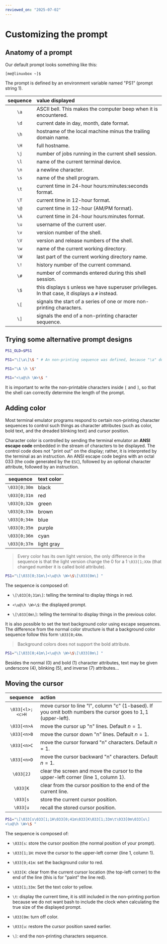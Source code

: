 ```yaml
---
reviewed_on: "2025-07-02"
---
```


# Customizing the prompt

## Anatomy of a prompt

Our default prompt looks something like this:

```
[me@linuxbox ~]$
```

The prompt is defined by an environment variable named "PS1" (prompt string 1).

| sequence | value displayed                                                                                 |
|:--------:|:----------------------------------------------------------------------------------------------- |
|   `\a`   | ASCII bell. This makes the computer beep when it is encountered.                                |
|   `\d`   | current date in day, month, date format.                                                        |
|   `\h`   | hostname of the local machine minus the trailing domain name.                                   |
|   `\H`   | full hostname.                                                                                  |
|   `\j`   | number of jobs running in the current shell session.                                            |
|   `\l`   | name of the current terminal device.                                                            |
|   `\n`   | a newline character.                                                                            |
|   `\s`   | name of the shell program.                                                                      |
|   `\t`   | current time in 24-hour hours:minutes:seconds format.                                           |
|   `\T`   | current time in 12-hour format.                                                                 |
|   `\@`   | current time in 12-hour (AM/PM format).                                                         |
|   `\A`   | current time in 24-hour hours:minutes format.                                                   |
|   `\u`   | username of the current user.                                                                   |
|   `\v`   | version number of the shell.                                                                    |
|   `\V`   | version and release numbers of the shell.                                                       |
|   `\w`   | name of the current working directory.                                                          |
|   `\W`   | last part of the current working directory name.                                                |
|   `\!`   | history number of the current command.                                                          |
|   `\#`   | number of commands entered during this shell session.                                           |
|   `\$`   | this displays `$` unless we have superuser privileges. In that case, it displays a `#` instead. |
|   `\[`   | signals the start of a series of one or more non-printing characters.                           |
|   `\]`   | signals the end of a non-printing character sequence.                                           |

## Trying some alternative prompt designs

```bash
PS1_OLD=$PS1

PS1="\[\a\]\$ " # An non-printing sequence was defined, because "\a" does not print

PS1="\A \h \$"

PS1="<\u@\h \W>\$ "
```

It is important to write the non-printable characters inside `[` and `]`, so that the shell can correctly determine the length of the prompt.

## Adding color

Most terminal emulator programs respond to certain non-printing character sequences to control such things as character attributes (such as color, bold text, and the dreaded blinking text) and cursor position.

Character color is controlled by sending the terminal emulator an **ANSI escape code** embedded in the stream of characters to be displayed. The control code does not "print out" on the display; rather, it is interpreted by the terminal as an instruction. An ANSI escape code begins with an octal $033$ (the code generated by the `ESC`), followed by an optional character attribute, followed by an instruction.

|   sequence   | text color |
|:------------:|:---------- |
| `\033[0;30m` | black      |
| `\033[0;31m` | red        |
| `\033[0;32m` | green      |
| `\033[0;33m` | brown      |
| `\033[0;34m` | blue       |
| `\033[0;35m` | purple     |
| `\033[0;36m` | cyan       |
| `\033[0;37m` | light gray |

> Every color has its own light version, the only difference in the sequence is that the light version change the $0$ for a $1$ `\033[1;XXm` (that changed number it is called bold attribute).

```bash
PS1="\[\033[0;31m\]<\u@\h \W>\$\[\033[0m\] "
```

The sequence is composed of:

- `\[\033[0;31m\]`: telling the terminal to display things in red.

- `<\u@\h \W>\$`: the displayed prompt.

- `\[\033[0m\]`: telling the terminal to display things in the previous color.

It is also possible to set the text background color using escape sequences. The difference from the normal color structure is that a background color sequence follow this form `\033[0;4Xm`.

> Background colors does not support the bold attribute.

```bash
PS1="\[\033[0;41m\]<\u@\h \W>\$\[\033[0m\] "
```

Besides the normal ($0$) and bold ($1$) character attributes, text may be given underscore ($4$), blinking ($5$), and inverse ($7$) attributes...

## Moving the cursor

|    sequence     | action                                                                                                         |
|:---------------:|:-------------------------------------------------------------------------------------------------------------- |
| `\033[<l>;<c>H` | move cursor to line "l", column "c" (1-based). If you omit both numbers the cursor goes to $1,1$ (upper-left). |
|   `\033[<n>A`   | move the cursor up "n" lines. Default $n = 1$.                                                                 |
|   `\033[<n>B`   | move the cursor down "n" lines. Default $n = 1$.                                                               |
|   `\033[<n>C`   | move the cursor forward "n" characters. Default $n = 1$.                                                       |
|   `\033[<n>D`   | move the cursor backward "n" characters. Default $n = 1$.                                                      |
|    `\033[2J`    | clear the screen and move the cursor to the upper-left corner (line $1$, column $1$).                          |
|    `\033[K`     | clear from the cursor position to the end of the current line.                                                 |
|    `\033[s`     | store the current cursor position.                                                                             |
|    `\033[u`     | recall the stored cursor position.                                                                             |

```bash
PS1="\[\033[s\033[1;1H\033[0;41m\033[K\033[1;33m\t\033[0m\033[u\]
<\u@\h \W>\$ "
```

The sequence is composed of:

- `\033[s`: store the cursor position (the normal position of your prompt).

- `\033[1;1H`: move the cursor to the upper-left corner (line $1$, column $1$).

- `\033[0;41m`: set the background color to red.

- `\033[K`: clear from the current cursor location (the top-left corner) to the end of the line (this is for "paint" the line red).

- `\033[1;33m`: Set the text color to yellow.

- `\t`: display the current time, it is still included in the non-printing portion because we do not want bash to include the clock when calculating the true size of the displayed prompt.

- `\033[0m`: turn off color.

- `\033[u`: restore the cursor position saved earlier.

- `\]`: end the non-printing characters sequence.
